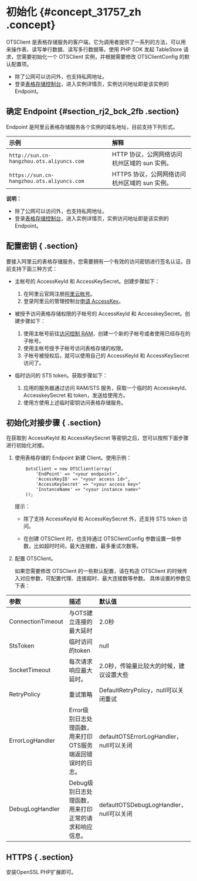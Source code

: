 # 初始化 {#concept_31757_zh .concept}

OTSClient 是表格存储服务的客户端，它为调用者提供了一系列的方法，可以用来操作表、读写单行数据、读写多行数据等。使用 PHP SDK 发起 TableStore 请求，您需要初始化一个 OTSClient 实例，并根据需要修改 OTSClientConfig 的默认配置项。

-   除了公网可以访问外，也支持私网地址。
-   登录[表格存储控制台](https://ots.console.aliyun.com/index)，进入实例详情页，实例访问地址即是该实例的 Endpoint。

## 确定 Endpoint {#section_rj2_bck_2fb .section}

Endpoint 是阿里云表格存储服务各个实例的域名地址，目前支持下列形式。

|示例|解释|
|:-|:-|
| `http://sun.cn-hangzhou.ots.aliyuncs.com` |HTTP 协议，公网网络访问杭州区域的 sun 实例。|
| `https://sun.cn-hangzhou.ots.aliyuncs.com` |HTTPS 协议，公网网络访问杭州区域的 sun 实例。|

**说明：** 

-   除了公网可以访问外，也支持私网地址。
-   登录[表格存储控制台](https://ots.console.aliyun.com/index)，进入实例详情页，实例访问地址即是该实例的 Endpoint。

## 配置密钥 { .section}

要接入阿里云的表格存储服务，您需要拥有一个有效的访问密钥进行签名认证。目前支持下面三种方式：

-   主帐号的 AccessKeyId 和 AccessKeySecret。创建步骤如下：

    1.  在阿里云官网注册[阿里云帐号](https://account.aliyun.com/register/register.htm)。
    2.  登录阿里云的管理控制台[申请 AccessKey](https://ak-console.aliyun.com/#/accesskey)。
-   被授予访问表格存储权限的子帐号的 AccessKeyId 和 AccesskeySecret。创建步骤如下：

    1.  使用主帐号前往[访问控制 RAM](https://www.aliyun.com/product/ram/)，创建一个新的子帐号或者使用已经存在的子帐号。
    2.  使用主帐号授予子帐号访问表格存储的权限。
    3.  子帐号被授权后，就可以使用自己的 AccessKeyId 和 AccessKeySecret 访问了。
-   临时访问的 STS token。获取步骤如下：

    1.  应用的服务器通过访问 RAM/STS 服务，获取一个临时的 AccesskeyId、AccesskeySecret 和 token，发送给使用方。
    2.  使用方使用上述临时密钥访问表格存储服务。

## 初始化对接步骤 { .section}

在获取到 AccessKeyId 和 AccessKeySecret 等密钥之后，您可以按照下面步骤进行初始化对接。

1.  使用表格存储的 Endpoint 新建 Client。使用示例：

    ```language-php
        $otsClient = new OTSClient(array(
            'EndPoint' => "<your endpoint>",
            'AccessKeyID' => "<your access id>",
            'AccessKeySecret' => "<your access key>"
            'InstanceName' => "<your instance name>"
        ));
    
    ```

    提示：

    -   除了支持 AccessKeyId 和 AccessKeySecret 外，还支持 STS token 访问。

    -   在创建 OTSClient 时，也支持通过 OTSClientConfig 参数设置一些参数，比如超时时间，最大连接数，最多重试次数等。

2.  配置 OTSClient。

    如果您需要修改 OTSClient 的一些默认配置，请在构造 OTSClient 的时候传入对应参数，可配置代理、连接超时、最大连接数等参数。 具体设置的参数见下表：


|参数|描述|默认值|
|:-|:-|:--|
|ConnectionTimeout|与OTS建立连接的最大延时|2.0秒|
|StsToken|临时访问的token|null|
|SocketTimeout|每次请求响应最大延时。|2.0秒，传输量比较大的时候，建议设置大些|
|RetryPolicy|重试策略|DefaultRetryPolicy，null可以关闭重试|
|ErrorLogHandler|Error级别日志处理函数，用来打印OTS服务端返回错误时的日志。|defaultOTSErrorLogHandler，null可以关闭|
|DebugLogHandler|Debug级别日志处理函数，用来打印正常的请求和响应信息。|defaultOTSDebugLogHandler，null可以关闭|

## HTTPS { .section}

安装OpenSSL PHP扩展即可。

